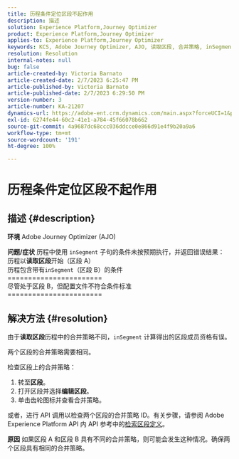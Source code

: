 ```yaml
---
title: 历程条件定位区段不起作用
description: 描述
solution: Experience Platform,Journey Optimizer
product: Experience Platform,Journey Optimizer
applies-to: Experience Platform,Journey Optimizer
keywords: KCS, Adobe Journey Optimizer, AJO, 读取区段, 合并策略, inSegment 子句
resolution: Resolution
internal-notes: null
bug: false
article-created-by: Victoria Barnato
article-created-date: 2/7/2023 6:25:47 PM
article-published-by: Victoria Barnato
article-published-date: 2/7/2023 6:29:50 PM
version-number: 3
article-number: KA-21207
dynamics-url: https://adobe-ent.crm.dynamics.com/main.aspx?forceUCI=1&pagetype=entityrecord&etn=knowledgearticle&id=b8c3cbd1-14a7-ed11-aad1-6045bd0065f9
exl-id: 6274fe44-60c2-41e1-a784-45f66078b662
source-git-commit: 4a9687dc68ccc036ddcce0e866d91e4f9b20a9a6
workflow-type: tm+mt
source-wordcount: '191'
ht-degree: 100%

---
```


# 历程条件定位区段不起作用

## 描述 {#description}

<b>环境</b>
Adobe Journey Optimizer (AJO)


<b>问题/症状</b>
历程中使用 `inSegment` 子句的条件未按预期执行，并返回错误结果：
<br>历程以<b>读取区段</b>开始（区段 A）
<br>历程包含带有`inSegment`（区段 B）的条件
<br>=======================
<br>尽管处于区段 B，但配置文件不符合条件标准
<br>=======================

## 解决方法 {#resolution}


由于<b>读取区段</b>历程中的合并策略不同，`inSegment` 计算得出的区段成员资格有误。

两个区段的合并策略需要相同。

检查区段上的合并策略：

1. 转至<b>区段</b>。
2. 打开区段并选择<b>编辑区段</b>。
3. 单击齿轮图标并查看合并策略。


或者，进行 API 调用以检查两个区段的合并策略 ID。有关步骤，请参阅 Adobe Experience Platform API 内 API 参考中的[检索区段定义](https://developer.adobe.com/experience-platform-apis/references/segmentation/#tag/Segment-definitions/operation/retrieveSegmentDefinitionById)。


<b>原因</b>
如果区段 A 和区段 B 具有不同的合并策略，则可能会发生这种情况。确保两个区段具有相同的合并策略。
